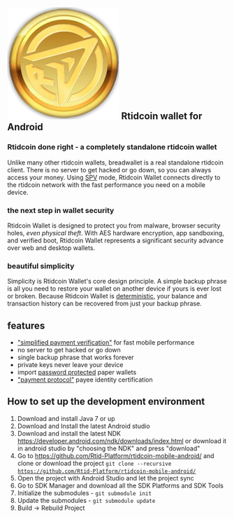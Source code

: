 ![ƀ](/images/icon.png) Rtidcoin wallet for Android
----------------------------------


### Rtidcoin done right - a completely standalone rtidcoin wallet

Unlike many other rtidcoin wallets, breadwallet is a real standalone rtidcoin client. There is no server to get hacked or go down, so you can always access your money. Using [SPV](https://en.bitcoin.it/wiki/Thin_Client_Security#Header-Only_Clients) mode, Rtidcoin Wallet connects directly to the rtidcoin network with the fast performance you need on a mobile device.

### the next step in wallet security

Rtidcoin Wallet is designed to protect you from malware, browser security holes, *even physical theft*. With AES hardware encryption, app sandboxing, and verified boot, Rtidcoin Wallet represents a significant security advance over web and desktop wallets.

### beautiful simplicity

Simplicity is Rtidcoin Wallet's core design principle. A simple backup phrase is all you need to restore your wallet on another device if yours is ever lost or broken.  Because Rtidcoin Wallet is  [deterministic](https://github.com/bitcoin/bips/blob/master/bip-0032.mediawiki), your balance and transaction history can be recovered from just your backup phrase.

## features

- ["simplified payment verification"](https://github.com/bitcoin/bips/blob/master/bip-0037.mediawiki) for fast mobile performance
- no server to get hacked or go down
- single backup phrase that works forever
- private keys never leave your device
- import [password protected](https://github.com/bitcoin/bips/blob/master/bip-0038.mediawiki) paper wallets
- ["payment protocol"](https://github.com/bitcoin/bips/blob/master/bip-0070.mediawiki) payee identity certification

## How to set up the development environment
1. Download and install Java 7 or up
2. Download and Install the latest Android studio
3. Download and install the latest NDK https://developer.android.com/ndk/downloads/index.html or download it in android studio by "choosing the NDK" and press "download"
4. Go to https://github.com/Rtid-Platform/rtidcoin-mobile-android/ and clone or download the project <code>git clone --recursive https://github.com/Rtid-Platform/rtidcoin-mobile-android/</code>
5. Open the project with Android Studio and let the project sync
6. Go to SDK Manager and download all the SDK Platforms and SDK Tools
7. Initialize the submodules - <code>git submodule init</code>
8. Update the submodules - <code>git submodule update</code>
9. Build -> Rebuild Project
